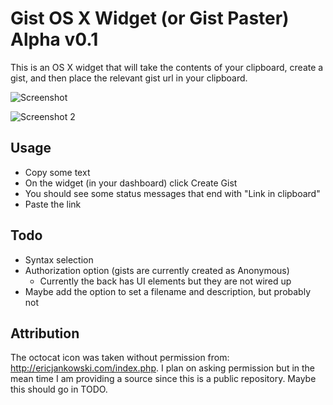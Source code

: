 # Gist OS X Widget (or Gist Paster) Alpha v0.1
This is an OS X widget that will take the contents of your clipboard, create a gist, and then place the relevant gist url in your clipboard.

![Screenshot](http://f.cl.ly/items/3N0X432a4015030g0T3Q/Screen%20Shot%202012-06-12%20at%204.32.43%20PM.png)


![Screenshot 2](http://f.cl.ly/items/1w292H1X3R1j3j3A3E1O/Screen%20Shot%202012-06-12%20at%204.40.12%20PM.png)

## Usage
* Copy some text
* On the widget (in your dashboard) click Create Gist
* You should see some status messages that end with "Link in clipboard"
* Paste the link

## Todo
* Syntax selection
* Authorization option (gists are currently created as Anonymous)
  * Currently the back has UI elements but they are not wired up
* Maybe add the option to set a filename and description, but probably not

## Attribution
The octocat icon was taken without permission from: http://ericjankowski.com/index.php.  I plan on asking permission but in the mean time I am providing a source since this is a public repository.  Maybe this should go in TODO.